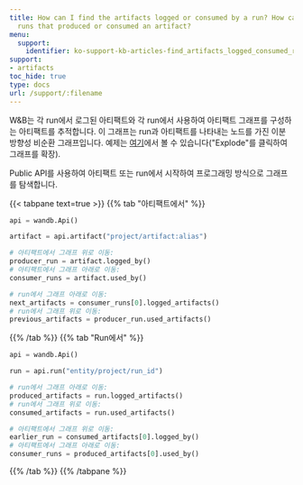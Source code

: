 ```yaml
---
title: How can I find the artifacts logged or consumed by a run? How can I find the
  runs that produced or consumed an artifact?
menu:
  support:
    identifier: ko-support-kb-articles-find_artifacts_logged_consumed_run_find
support:
- artifacts
toc_hide: true
type: docs
url: /support/:filename
---
```


W&B는 각 run에서 로그된 아티팩트와 각 run에서 사용하여 아티팩트 그래프를 구성하는 아티팩트를 추적합니다. 이 그래프는 run과 아티팩트를 나타내는 노드를 가진 이분 방향성 비순환 그래프입니다. 예제는 [여기](https://wandb.ai/shawn/detectron2-11/artifacts/dataset/furniture-small-val/06d5ddd4deeb2a6ebdd5/graph)에서 볼 수 있습니다("Explode"를 클릭하여 그래프를 확장).

Public API를 사용하여 아티팩트 또는 run에서 시작하여 프로그래밍 방식으로 그래프를 탐색합니다.

{{< tabpane text=true >}}
{{% tab "아티팩트에서" %}}

```python
api = wandb.Api()

artifact = api.artifact("project/artifact:alias")

# 아티팩트에서 그래프 위로 이동:
producer_run = artifact.logged_by()
# 아티팩트에서 그래프 아래로 이동:
consumer_runs = artifact.used_by()

# run에서 그래프 아래로 이동:
next_artifacts = consumer_runs[0].logged_artifacts()
# run에서 그래프 위로 이동:
previous_artifacts = producer_run.used_artifacts()
```

{{% /tab %}}
{{% tab "Run에서" %}}

```python
api = wandb.Api()

run = api.run("entity/project/run_id")

# run에서 그래프 아래로 이동:
produced_artifacts = run.logged_artifacts()
# run에서 그래프 위로 이동:
consumed_artifacts = run.used_artifacts()

# 아티팩트에서 그래프 위로 이동:
earlier_run = consumed_artifacts[0].logged_by()
# 아티팩트에서 그래프 아래로 이동:
consumer_runs = produced_artifacts[0].used_by()
```

{{% /tab %}}
{{% /tabpane %}}
